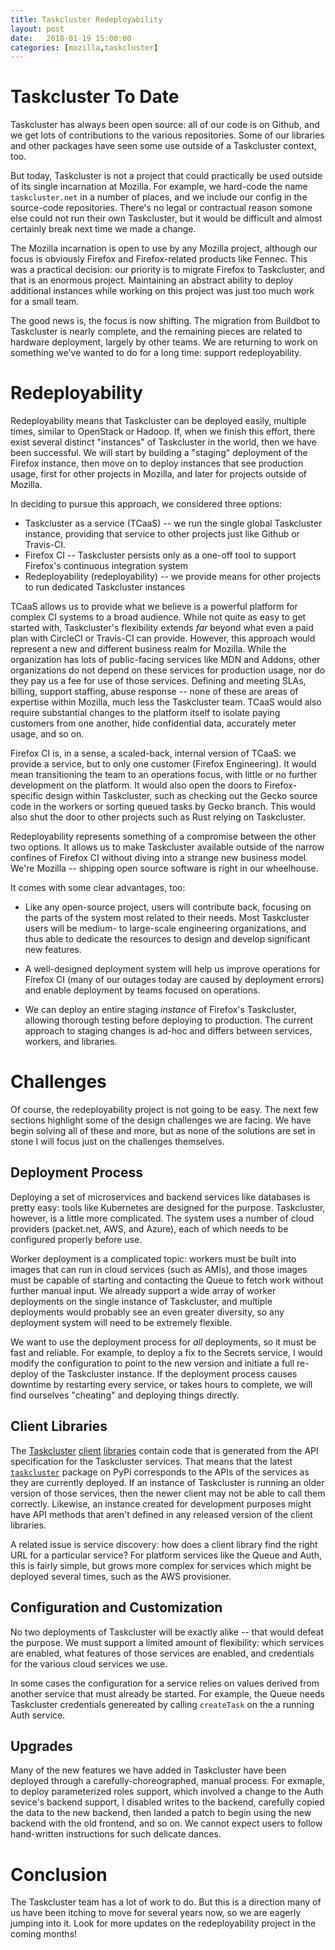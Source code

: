 ```yaml
---
title: Taskcluster Redeployability
layout: post
date:   2018-01-19 15:00:00
categories: [mozilla,taskcluster]
---
```


# Taskcluster To Date

Taskcluster has always been open source: all of our code is on Github, and we get lots of contributions to the various repositories.
Some of our libraries and other packages have seen some use outside of a Taskcluster context, too.

But today, Taskcluster is not a project that could practically be used outside of its single incarnation at Mozilla. 
For example, we hard-code the name `taskcluster.net` in a number of places, and we include our config in the source-code repositories.
There's no legal or contractual reason somone else could not run their own Taskcluster, but it would be difficult and almost certainly break next time we made a change.

The Mozilla incarnation is open to use by any Mozilla project, although our focus is obviously Firefox and Firefox-related products like Fennec.
This was a practical decision: our priority is to migrate Firefox to Taskcluster, and that is an enormous project.
Maintaining an abstract ability to deploy additional instances while working on this project was just too much work for a small team.

The good news is, the focus is now shifting.
The migration from Buildbot to Taskcluster is nearly complete, and the remaining pieces are related to hardware deployment, largely by other teams.
We are returning to work on something we've wanted to do for a long time: support redeployability.

# Redeployability

Redeployability means that Taskcluster can be deployed easily, multiple times, similar to OpenStack or Hadoop.
If, when we finish this effort, there exist several distinct "instances" of Taskcluster in the world, then we have been successful.
We will start by building a "staging" deployment of the Firefox instance, then move on to deploy instances that see production usage, first for other projects in Mozilla, and later for projects outside of Mozilla.

In deciding to pursue this approach, we considered three options:

 * Taskcluster as a service (TCaaS) -- we run the single global Taskcluster instance, providing that service to other projects just like Github or Travis-CI.
 * Firefox CI -- Taskcluster persists only as a one-off tool to support Firefox's continuous integration system
 * Redeployability (redeployability) -- we provide means for other projects to run dedicated Taskcluster instances

TCaaS allows us to provide what we believe is a powerful platform for complex CI systems to a broad audience.
While not quite as easy to get started with, Taskcluster's flexibility extends *far* beyond what even a paid plan with CircleCI or Travis-CI can provide.
However, this approach would represent a new and different business realm for Mozilla.
While the organization has lots of public-facing services like MDN and Addons, other organizations do not depend on these services for production usage, nor do they pay us a fee for use of those services.
Defining and meeting SLAs, billing, support staffing, abuse response -- none of these are areas of expertise within Mozilla, much less the Taskcluster team.
TCaaS would also require substantial changes to the platform itself to isolate paying customers from one another, hide confidential data, accurately meter usage, and so on.

Firefox CI is, in a sense, a scaled-back, internal version of TCaaS: we provide a service, but to only one customer (Firefox Engineering).
It would mean transitioning the team to an operations focus, with little or no further development on the platform.
It would also open the doors to Firefox-specific design within Taskcluster, such as checking out the Gecko source code in the workers or sorting queued tasks by Gecko branch.
This would also shut the door to other projects such as Rust relying on Taskcluster.

Redeployability represents something of a compromise between the other two options.
It allows us to make Taskcluster available outside of the narrow confines of Firefox CI without diving into a strange new business model.
We're Mozilla -- shipping open source software is right in our wheelhouse.

It comes with some clear advantages, too:

 * Like any open-source project, users will contribute back, focusing on the parts of the system most related to their needs.
   Most Taskcluster users will be medium- to large-scale engineering organizations, and thus able to dedicate the resources to design and develop significant new features.

 * A well-designed deployment system will help us improve operations for Firefox CI (many of our outages today are caused by deployment errors) and enable deployment by teams focused on operations.

 * We can deploy an entire staging *instance* of Firefox's Taskcluster, allowing thorough testing before deploying to production.
   The current approach to staging changes is ad-hoc and differs between services, workers, and libraries.

# Challenges

Of course, the redeployability project is not going to be easy.
The next few sections highlight some of the design challenges we are facing.
We have begin solving all of these and more, but as none of the solutions are set in stone I will focus just on the challenges themselves.

## Deployment Process

Deploying a set of microservices and backend services like databases is pretty easy: tools like Kubernetes are designed for the purpose.
Taskcluster, however, is a little more complicated.
The system uses a number of cloud providers (packet.net, AWS, and Azure), each of which needs to be configured properly before use.

Worker deployment is a complicated topic: workers must be built into images that can run in cloud services (such as AMIs), and those images must be capable of starting and contacting the Queue to fetch work without further manual input.
We already support a wide array of worker deployments on the single instance of Taskcluster, and multiple deployments would probably see an even greater diversity, so any deployment system will need to be extremely flexible.

We want to use the deployment process for *all* deployments, so it must be fast and reliable.
For example, to deploy a fix to the Secrets service, I would modify the configuration to point to the new version and initiate a full re-deploy of the Taskcluster instance.
If the deployment process causes downtime by restarting every service, or takes hours to complete, we will find ourselves "cheating" and deploying things directly.

## Client Libraries

The [Taskcluster](https://github.com/taskcluster/taskcluster-client) [client](https://github.com/taskcluster/taskcluster-client-web) [libraries](https://github.com/taskcluster/taskcluster-client.py) contain code that is generated from the API specification for the Taskcluster services.
That means that the latest [`taskcluster`](https://pypi.python.org/pypi/taskcluster) package on PyPi corresponds to the APIs of the services as they are currently deployed.
If an instance of Taskcluster is running an older version of those services, then the newer client may not be able to call them correctly.
Likewise, an instance created for development purposes might have API methods that aren't defined in any released version of the client libraries.

A related issue is service discovery: how does a client library find the right URL for a particular service?
For platform services like the Queue and Auth, this is fairly simple, but grows more complex for services which might be deployed several times, such as the AWS provisioner.

## Configuration and Customization

No two deployments of Taskcluster will be exactly alike -- that would defeat the purpose.
We must support a limited amount of flexibility: which services are enabled, what features of those services are enabled, and credentials for the various cloud services we use.

In some cases the configuration for a service relies on values derived from another service that must already be started.
For example, the Queue needs Taskcluster credentials genereated by calling `createTask` on the a running Auth service.

## Upgrades

Many of the new features we have added in Taskcluster have been deployed through a carefully-choreographed, manual process.
For exmaple, to deploy parameterized roles support, which involved a change to the Auth sevice's backend support, I disabled writes to the backend, carefully copied the data to the new backend, then landed a patch to begin using the new backend with the old frontend, and so on.
We cannot expect users to follow hand-written instructions for such delicate dances.

# Conclusion

The Taskcluster team has a lot of work to do.
But this is a direction many of us have been itching to move for several years now, so we are eagerly jumping into it.
Look for more updates on the redeployability project in the coming months!
